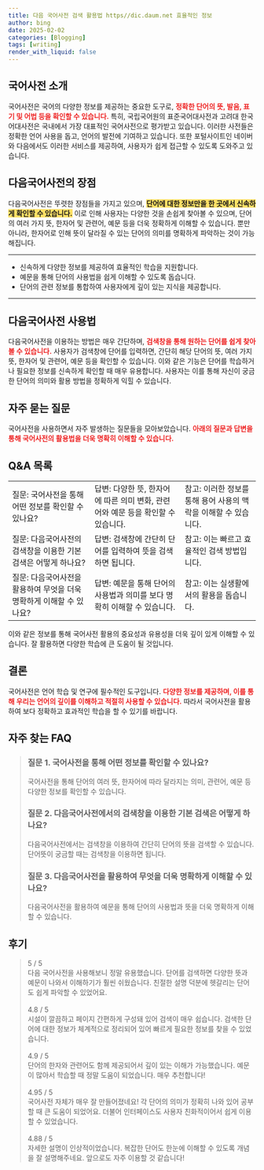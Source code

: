 ```yaml
---
title: 다음 국어사전 검색 활용법 https//dic.daum.net 효율적인 정보
author: bing
date: 2025-02-02
categories: [Blogging]
tags: [writing]
render_with_liquid: false
---
```



<h2 id='국어사전_소개'>국어사전 소개</h2>

<p>국어사전은 국어의 다양한 정보를 제공하는 중요한 도구로, <b><span style="color: #ee2323;">정확한 단어의 뜻, 발음, 표기 및 어법 등을 확인할 수 있습니다.</span></b> 특히, 국립국어원의 표준국어대사전과 고려대 한국어대사전은 국내에서 가장 대표적인 국어사전으로 평가받고 있습니다. 이러한 사전들은 정확한 언어 사용을 돕고, 언어의 발전에 기여하고 있습니다. 또한 포털사이트인 네이버와 다음에서도 이러한 서비스를 제공하여, 사용자가 쉽게 접근할 수 있도록 도와주고 있습니다.</p>

<h2 id='다음국어사전의_장점'>다음국어사전의 장점</h2>

<p>다음국어사전은 뚜렷한 장점들을 가지고 있으며, <b><span style="background-color: #ffe066;">단어에 대한 정보만을 한 곳에서 신속하게 확인할 수 있습니다.</span></b> 이로 인해 사용자는 다양한 것을 손쉽게 찾아볼 수 있으며, 단어의 여러 가지 뜻, 한자어 및 관련어, 예문 등을 더욱 정확하게 이해할 수 있습니다. 뿐만 아니라, 한자어로 인해 뜻이 달라질 수 있는 단어의 의미를 명확하게 파악하는 것이 가능해집니다.</p>

<hr />

<ul>
    <li>신속하게 다양한 정보를 제공하여 효율적인 학습을 지원합니다.</li>
    <li>예문을 통해 단어의 사용법을 쉽게 이해할 수 있도록 돕습니다.</li>
    <li>단어의 관련 정보를 통합하여 사용자에게 깊이 있는 지식을 제공합니다.</li>
</ul>

<hr />

<h2 id='다음국어사전_사용법'>다음국어사전 사용법</h2>

<p>다음국어사전을 이용하는 방법은 매우 간단하며, <b><span style="color: #ee2323;">검색창을 통해 원하는 단어를 쉽게 찾아볼 수 있습니다.</span></b> 사용자가 검색창에 단어를 입력하면, 간단히 해당 단어의 뜻, 여러 가지 뜻, 한자어 및 관련어, 예문 등을 확인할 수 있습니다. 이와 같은 기능은 단어를 학습하거나 필요한 정보를 신속하게 확인할 때 매우 유용합니다. 사용자는 이를 통해 자신이 궁금한 단어의 의미와 활용 방법을 정확하게 익힐 수 있습니다.</p>

<h2 id='자주_묻는_질문'>자주 묻는 질문</h2>

<p>국어사전을 사용하면서 자주 발생하는 질문들을 모아보았습니다. <b><span style="color: #ee2323;">아래의 질문과 답변을 통해 국어사전의 활용법을 더욱 명확히 이해할 수 있습니다.</span></b></p>

<h2 id='QNA_목록'>Q&A 목록</h2>

<table>
    <tr>
        <td>질문: 국어사전을 통해 어떤 정보를 확인할 수 있나요?</td>
        <td>답변: 다양한 뜻, 한자어에 따른 의미 변화, 관련어와 예문 등을 확인할 수 있습니다.</td>
        <td>참고: 이러한 정보를 통해 용어 사용의 맥락을 이해할 수 있습니다.</td>
    </tr>
    <tr>
        <td>질문: 다음국어사전의 검색창을 이용한 기본 검색은 어떻게 하나요?</td>
        <td>답변: 검색창에 간단히 단어를 입력하여 뜻을 검색하면 됩니다.</td>
        <td>참고: 이는 빠르고 효율적인 검색 방법입니다.</td>
    </tr>
    <tr>
        <td>질문: 다음국어사전을 활용하여 무엇을 더욱 명확하게 이해할 수 있나요?</td>
        <td>답변: 예문을 통해 단어의 사용법과 의미를 보다 명확히 이해할 수 있습니다.</td>
        <td>참고: 이는 실생활에서의 활용을 돕습니다.</td>
    </tr>
</table>

<p>이와 같은 정보를 통해 국어사전 활용의 중요성과 유용성을 더욱 깊이 있게 이해할 수 있습니다. 잘 활용하면 다양한 학습에 큰 도움이 될 것입니다.</p>

<h2 id='결론'>결론</h2>

<p>국어사전은 언어 학습 및 연구에 필수적인 도구입니다. <b><span style="color: #ee2323;">다양한 정보를 제공하며, 이를 통해 우리는 언어의 깊이를 이해하고 적절히 사용할 수 있습니다.</span></b> 따라서 국어사전을 활용하여 보다 정확하고 효과적인 학습을 할 수 있기를 바랍니다.</p>


<h2 id='자주_찾는_FAQ'>자주 찾는 FAQ</h2>
<div itemscope="" itemtype="https://schema.org/FAQPage"> 
<blockquote> 
<div itemscope="" itemprop="mainEntity" itemtype="https://schema.org/Question"> 
<h3 itemprop="name">질문 1. 국어사전을 통해 어떤 정보를 확인할 수 있나요?</h3> 
<div itemscope="" itemprop="acceptedAnswer" itemtype="https://schema.org/Answer"> 
<span itemprop="text"> 
<p>국어사전을 통해 단어의 여러 뜻, 한자어에 따라 달라지는 의미, 관련어, 예문 등 다양한 정보를 확인할 수 있습니다.</p> 
</span> 
</div> 
</div> 
<div itemscope="" itemprop="mainEntity" itemtype="https://schema.org/Question"> 
<h3 itemprop="name">질문 2. 다음국어사전에서의 검색창을 이용한 기본 검색은 어떻게 하나요?</h3> 
<div itemscope="" itemprop="acceptedAnswer" itemtype="https://schema.org/Answer"> 
<span itemprop="text"> 
<p>다음국어사전에서는 검색창을 이용하여 간단히 단어의 뜻을 검색할 수 있습니다. 단어뜻이 궁금할 때는 검색창을 이용하면 됩니다.</p> 
</span> 
</div> 
</div> 
<div itemscope="" itemprop="mainEntity" itemtype="https://schema.org/Question"> 
<h3 itemprop="name">질문 3. 다음국어사전을 활용하여 무엇을 더욱 명확하게 이해할 수 있나요?</h3> 
<div itemscope="" itemprop="acceptedAnswer" itemtype="https://schema.org/Answer"> 
<span itemprop="text"> 
<p>다음국어사전을 활용하여 예문을 통해 단어의 사용법과 뜻을 더욱 명확하게 이해할 수 있습니다.</p> 
</span> 
</div> 
</div> 
</blockquote> 
</div>
<h2 id='후기'>후기</h2>
<div itemscope itemtype="https://schema.org/Product">
  <blockquote>
  <div itemprop="review" itemscope itemtype="https://schema.org/Review">
      <div itemprop="reviewRating" itemscope itemtype="https://schema.org/Rating"> <span itemprop="ratingValue">5</span> / <span itemprop="bestRating">5</span> </div>
      <span itemprop="reviewBody">다음 국어사전을 사용해보니 정말 유용했습니다. 단어를 검색하면 다양한 뜻과 예문이 나와서 이해하기가 훨씬 쉬웠습니다. 친절한 설명 덕분에 헷갈리는 단어도 쉽게 파악할 수 있었어요.</span>
  </div>
  <br>
  <div itemprop="review" itemscope itemtype="https://schema.org/Review">
      <div itemprop="reviewRating" itemscope itemtype="https://schema.org/Rating"> <span itemprop="ratingValue">4.8</span> / <span itemprop="bestRating">5</span> </div>
      <span itemprop="reviewBody">시설이 깔끔하고 페이지 간편하게 구성돼 있어 검색이 매우 쉽습니다. 검색한 단어에 대한 정보가 체계적으로 정리되어 있어 빠르게 필요한 정보를 찾을 수 있었습니다.</span>
  </div>
  <br>
  <div itemprop="review" itemscope itemtype="https://schema.org/Review">
      <div itemprop="reviewRating" itemscope itemtype="https://schema.org/Rating"> <span itemprop="ratingValue">4.9</span> / <span itemprop="bestRating">5</span> </div>
      <span itemprop="reviewBody">단어의 한자와 관련어도 함께 제공되어서 깊이 있는 이해가 가능했습니다. 예문이 많아서 학습할 때 정말 도움이 되었습니다. 매우 추천합니다!</span>
  </div>
  <br>
  <div itemprop="review" itemscope itemtype="https://schema.org/Review">
      <div itemprop="reviewRating" itemscope itemtype="https://schema.org/Rating"> <span itemprop="ratingValue">4.95</span> / <span itemprop="bestRating">5</span> </div>
      <span itemprop="reviewBody">국어사전 자체가 매우 잘 만들어졌네요! 각 단어의 의미가 정확히 나와 있어 공부할 때 큰 도움이 되었어요. 더불어 인터페이스도 사용자 친화적이어서 쉽게 이용할 수 있었습니다.</span>
  </div>
  <br>
  <div itemprop="review" itemscope itemtype="https://schema.org/Review">
      <div itemprop="reviewRating" itemscope itemtype="https://schema.org/Rating"> <span itemprop="ratingValue">4.88</span> / <span itemprop="bestRating">5</span> </div>
      <span itemprop="reviewBody">자세한 설명이 인상적이었습니다. 복잡한 단어도 한눈에 이해할 수 있도록 개념을 잘 설명해주네요. 앞으로도 자주 이용할 것 같습니다!</span>
  </div>
  </blockquote>
</div>

